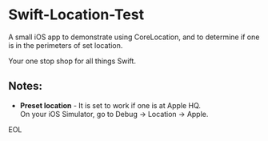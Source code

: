 Swift-Location-Test
============

A small iOS app to demonstrate using CoreLocation, and to determine if one is in the perimeters of set location.

Your one stop shop for all things Swift.

<h2>Notes:</h2>

- <b>Preset location</b> - It is set to work if one is at Apple HQ.<br />
On your iOS Simulator, go to Debug -> Location -> Apple.

EOL
